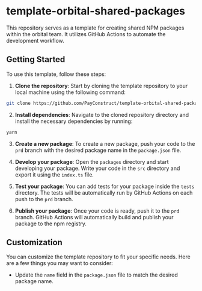 # template-orbital-shared-packages

This repository serves as a template for creating shared NPM packages within the orbital team. It utilizes GitHub Actions to automate the development workflow.

## Getting Started

To use this template, follow these steps:

1. **Clone the repository**: Start by cloning the template repository to your local machine using the following command:

```bash
git clone https://github.com/PayConstruct/template-orbital-shared-packages.git
```

2. **Install dependencies**: Navigate to the cloned repository directory and install the necessary dependencies by running:

```bash
yarn 
```

3. **Create a new package**: To create a new package, push your code to the `prd` branch with the desired package name in the `package.json` file.

4. **Develop your package**: Open the `packages` directory and start developing your package. Write your code in the `src` directory and export it using the `index.ts` file.

5. **Test your package**: You can add tests for your package inside the `tests` directory. The tests will be automatically run by GitHub Actions on each push to the `prd` branch.

6. **Publish your package**: Once your code is ready, push it to the `prd` branch. GitHub Actions will automatically build and publish your package to the npm registry.

## Customization

You can customize the template repository to fit your specific needs. Here are a few things you may want to consider:

- Update the `name` field in the `package.json` file to match the desired package name.

